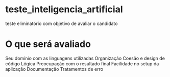 # teste_inteligencia_artificial
teste eliminatório com objetivo de avaliar o candidato  

# O que será avaliado
Seu domínio com as linguagens utilizadas
Organização
Coesão e design de código
Lógica
Preocupação com o resultado final
Facilidade no setup da aplicação
Documentação
Tratamentos de erro
